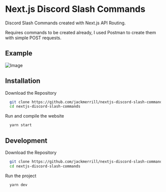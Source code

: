 
# Next.js Discord Slash Commands
Discord Slash Commands created with Next.js API Routing.

Requires commands to be created already, I used Postman to create them with simple POST requests.

## Example
![Image](https://this-u.lol/51yx9b.gif)

## Installation 

Download the Repository

```bash 
  git clone https://github.com/jackmerrill/nextjs-discord-slash-commands.git
  cd nextjs-discord-slash-commands
```

Run and compile the website
```bash
  yarn start
```
## Development 

Download the Repository

```bash 
  git clone https://github.com/jackmerrill/nextjs-discord-slash-commands.git
  cd nextjs-discord-slash-commands
```

Run the project
```bash
  yarn dev
```
